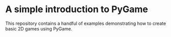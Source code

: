 # A simple introduction to PyGame

This repository contains a handful of examples demonstrating how to create basic 2D games using PyGame.
